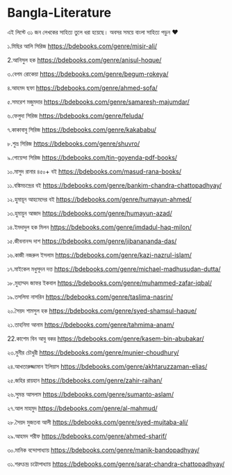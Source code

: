 # Bangla-Literature
এই লিস্টে ৩১ জন লেখকের সাহিত্য তুলে ধরা হয়েছে।
অবসর সময়ে বাংলা সাহিত্য পড়ুন ❤

১.মিছির আলি সিরিজ 
https://bdebooks.com/genre/misir-ali/

2.আনিসুল হক
https://bdebooks.com/genre/anisul-hoque/

৩.বেগম রোকেয়া 
https://bdebooks.com/genre/begum-rokeya/

৪.আহমদ ছফা
https://bdebooks.com/genre/ahmed-sofa/

৫.সমরেশ মজুমদার 
https://bdebooks.com/genre/samaresh-majumdar/

৬.ফেলুদা সিরিজ 
https://bdebooks.com/genre/feluda/

৭.কাকাবাবু সিরিজ 
https://bdebooks.com/genre/kakababu/

৮.শুভ্র সিরিজ 
https://bdebooks.com/genre/shuvro/

৯.গোয়েন্দা সিরিজ 
https://bdebooks.com/tin-goyenda-pdf-books/

১০.মাসুদ রানার ৪৫০+ বই
https://bdebooks.com/masud-rana-books/

১১.বঙ্কিমচন্দ্রের বই
https://bdebooks.com/genre/bankim-chandra-chattopadhyay/

১২.হুমায়ূন আহমেদের বই
https://bdebooks.com/genre/humayun-ahmed/

১৩.হুমায়ুন আজাদ
https://bdebooks.com/genre/humayun-azad/

১৪.ইমদাদুল হক মিলন
https://bdebooks.com/genre/imdadul-haq-milon/

১৫.জীবনানন্দ দাশ
https://bdebooks.com/genre/jibanananda-das/

১৬.কাজী নজরুল ইসলাম 
https://bdebooks.com/genre/kazi-nazrul-islam/

১৭.মাইকেল মধুসূদন দত্ত 
https://bdebooks.com/genre/michael-madhusudan-dutta/

১৮.মুহাম্মদ জাফর ইকবাল 
https://bdebooks.com/genre/muhammed-zafar-iqbal/

১৯.তসলিমা নাসরিন 
https://bdebooks.com/genre/taslima-nasrin/

২০.সৈয়দ শামসুল হক
https://bdebooks.com/genre/syed-shamsul-haque/

২১.তাহনিমা আনাম
https://bdebooks.com/genre/tahmima-anam/

22.কাশেম বিন আবু বকর
https://bdebooks.com/genre/kasem-bin-abubakar/

২৩.মুনীর চৌধুরী 
https://bdebooks.com/genre/munier-choudhury/

২৪.আখতারুজ্জামান ইলিয়াস 
https://bdebooks.com/genre/akhtaruzzaman-elias/

২৫.জহির রায়হান 
https://bdebooks.com/genre/zahir-raihan/

২৬.সুমন্ত আসলাম
https://bdebooks.com/genre/sumanto-aslam/

২৭.আল মাহমুদ 
https://bdebooks.com/genre/al-mahmud/

২৮.সৈয়দ মুজতবা আলী 
https://bdebooks.com/genre/syed-mujtaba-ali/

২৯.আহমদ শরীফ
https://bdebooks.com/genre/ahmed-sharif/

৩০.মানিক বন্দোপাধ্যায়
https://bdebooks.com/genre/manik-bandopadhyay/

 ৩১.শরৎচন্দ্র চট্টোপাধ্যায়
https://bdebooks.com/genre/sarat-chandra-chattopadhyay/
